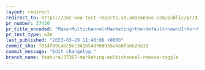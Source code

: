 ```yaml
---
layout: redirect
redirect_to: https://a8c-woo-test-reports.s3.amazonaws.com/public/pr/37430/e2e/index.html
pr_number: 37430
pr_title_encoded: "Make+Multichannel+Marketing+the+default+new+UI+for+Marketing+page"
pr_test_type: e2e
last_published: "2023-03-29 11:40:06 +0000"
commit_sha: f814f09cabc9ec341054d960965c4a8fa8e2da10
commit_message: "Edit changelog."
branch_name: feature/37367-marketing-multichannel-remove-toggle
---
```

